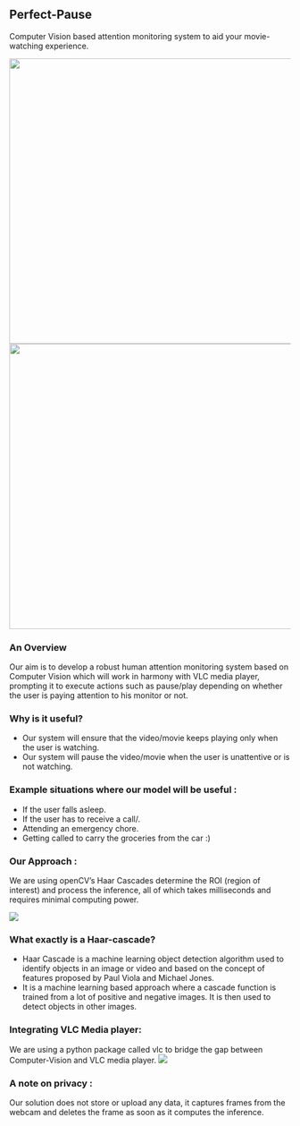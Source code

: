 <h2>Perfect-Pause</h2>
<p>Computer Vision based attention monitoring  system to aid your movie-watching experience.</p>
<img src="https://github.com/lazyCodes7/perfect-pause/blob/main/gifs/demo1-compressed.gif" width="510">
<img src="https://github.com/lazyCodes7/perfect-pause/blob/main/gifs/demo2.gif" width="510">

<h3>An Overview</h3>
<p>Our aim is to develop a robust human attention monitoring system based on Computer Vision which will work in harmony with VLC media player, prompting it to execute actions such as pause/play depending on whether the user is paying attention to his monitor or not.</p>
<h3>Why is it useful?</h3>
<ul>
  <li>Our system will ensure that the video/movie keeps playing only when the user is watching.</li>
  <li>Our system will pause the video/movie when the user is unattentive or is not watching.</li>
</ul>
<h3>Example situations where our model will be useful :</h3>
<ul>
  <li>If the user falls asleep.</li>
  <li>If the user has to receive a call/.</li>
  <li>Attending an emergency chore.</li>
  <li>Getting called to carry the groceries from the car :)</li>
</ul>
<h3>Our Approach :</h3>
<p>We are using openCV’s Haar Cascades determine the ROI (region of interest) and process the inference, all of which takes milliseconds and requires minimal computing power.</p>
<img src = "https://user-images.githubusercontent.com/53506835/95672667-7df88f00-0bc0-11eb-9e0f-c71bdf60277d.png">

<h3>What exactly is a Haar-cascade?</h3>
<ul>
  <li>Haar Cascade is a machine learning object detection algorithm used to identify objects in an image or video and based on the concept of ​​ features proposed by Paul Viola and Michael Jones.</li>
  <li>It is a machine learning based approach where a cascade function is trained from a lot of positive and negative images. It is then used to detect objects in other images.</li>
</ul>
<h3>Integrating VLC Media player:</h3>
<p>We are using a python package called vlc to bridge the gap between Computer-Vision and VLC media player.
<img src="https://user-images.githubusercontent.com/53506835/95672355-bf3b6f80-0bbd-11eb-8fff-c7f4ef6a38ec.png">

<h3>A note on privacy :</h3>
<p>Our solution does not store or upload any data, it captures frames from the webcam and deletes the frame as soon as it computes the inference.
</p>

